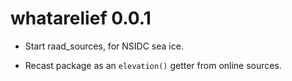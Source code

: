 # whatarelief 0.0.1

* Start raad_sources, for NSIDC sea ice. 

* Recast package as an `elevation()` getter from online sources. 
